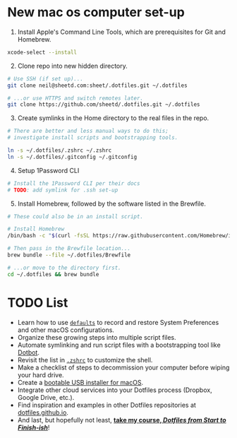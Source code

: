 # New mac os computer set-up

1. Install Apple's Command Line Tools, which are prerequisites for Git and Homebrew.

```zsh
xcode-select --install
```

2. Clone repo into new hidden directory.

```zsh
# Use SSH (if set up)...
git clone neil@sheetd.com:sheet/.dotfiles.git ~/.dotfiles

# ...or use HTTPS and switch remotes later.
git clone https://github.com/sheetd/.dotfiles.git ~/.dotfiles
```

3. Create symlinks in the Home directory to the real files in the repo.

```zsh
# There are better and less manual ways to do this;
# investigate install scripts and bootstrapping tools.

ln -s ~/.dotfiles/.zshrc ~/.zshrc
ln -s ~/.dotfiles/.gitconfig ~/.gitconfig
```

4. Setup 1Password CLI
```zsh
# Install the 1Password CLI per their docs
# TODO: add symlink for .ssh set-up
```

5. Install Homebrew, followed by the software listed in the Brewfile.

```zsh
# These could also be in an install script.

# Install Homebrew
/bin/bash -c "$(curl -fsSL https://raw.githubusercontent.com/Homebrew/install/HEAD/install.sh)"

# Then pass in the Brewfile location...
brew bundle --file ~/.dotfiles/Brewfile

# ...or move to the directory first.
cd ~/.dotfiles && brew bundle
```


# TODO List

- Learn how to use [`defaults`](https://macos-defaults.com/#%F0%9F%99%8B-what-s-a-defaults-command) to record and restore System Preferences and other macOS configurations.
- Organize these growing steps into multiple script files.
- Automate symlinking and run script files with a bootstrapping tool like [Dotbot](https://github.com/anishathalye/dotbot).
- Revisit the list in [`.zshrc`](.zshrc) to customize the shell.
- Make a checklist of steps to decommission your computer before wiping your hard drive.
- Create a [bootable USB installer for macOS](https://support.apple.com/en-us/HT201372).
- Integrate other cloud services into your Dotfiles process (Dropbox, Google Drive, etc.).
- Find inspiration and examples in other Dotfiles repositories at [dotfiles.github.io](https://dotfiles.github.io/).
- And last, but hopefully not least, [**take my course, *Dotfiles from Start to Finish-ish***](https://www.udemy.com/course/dotfiles-from-start-to-finish-ish/?referralCode=445BE0B541C48FE85276 "Learn Dotfiles from Start to Finish-ish on Udemy"
)!
